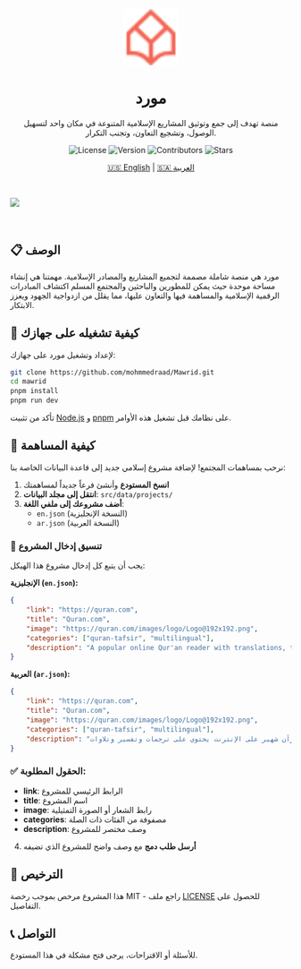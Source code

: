 <div align="center">
  <img src="./public/logo.png" height="100" alt="Mawrid Logo"/>
  <h1>مورد</h1>
  <p>منصة تهدف إلى جمع وتوثيق المشاريع الإسلامية المتنوعة في مكان واحد لتسهيل الوصول، وتشجيع التعاون، وتجنب التكرار.</p>

![License](https://img.shields.io/badge/license-MIT-blue.svg)
![Version](https://img.shields.io/github/package-json/v/mohmmedraad/mawrid)
![Contributors](https://img.shields.io/github/contributors/mohmmedraad/mawrid)
![Stars](https://img.shields.io/github/stars/mohmmedraad/mawrid?style=social)

[🇺🇸 English](README.md) | [🇸🇦 العربية](README.ar.md)

</div>

<br/>

![](https://i.imgur.com/waxVImv.png)

<br/>

## 📋 الوصف

مورد هي منصة شاملة مصممة لتجميع المشاريع والمصادر الإسلامية. مهمتنا هي إنشاء مساحة موحدة حيث يمكن للمطورين والباحثين والمجتمع المسلم اكتشاف المبادرات الرقمية الإسلامية والمساهمة فيها والتعاون عليها، مما يقلل من ازدواجية الجهود ويعزز الابتكار.

## 🚀 كيفية تشغيله على جهازك

لإعداد وتشغيل مورد على جهازك:

```bash
git clone https://github.com/mohmmedraad/Mawrid.git
cd mawrid
pnpm install
pnpm run dev
```

تأكد من تثبيت [Node.js](https://nodejs.org/) و [pnpm](https://pnpm.io/) على نظامك قبل تشغيل هذه الأوامر.

## 🤝 كيفية المساهمة

نرحب بمساهمات المجتمع! لإضافة مشروع إسلامي جديد إلى قاعدة البيانات الخاصة بنا:

1. **انسخ المستودع** وأنشئ فرعاً جديداً لمساهمتك
2. **انتقل إلى مجلد البيانات**: `src/data/projects/`
3. **أضف مشروعك إلى ملفي اللغة**:
    - `en.json` (النسخة الإنجليزية)
    - `ar.json` (النسخة العربية)

### 📝 تنسيق إدخال المشروع

يجب أن يتبع كل إدخال مشروع هذا الهيكل:

**الإنجليزية (`en.json`):**

```json
{
    "link": "https://quran.com",
    "title": "Quran.com",
    "image": "https://quran.com/images/logo/Logo@192x192.png",
    "categories": ["quran-tafsir", "multilingual"],
    "description": "A popular online Qur'an reader with translations, tafsir, and recitations."
}
```

**العربية (`ar.json`):**

```json
{
    "link": "https://quran.com",
    "title": "Quran.com",
    "image": "https://quran.com/images/logo/Logo@192x192.png",
    "categories": ["quran-tafsir", "multilingual"],
    "description": "قارئ قرآن شهير على الإنترنت يحتوي على ترجمات وتفسير وتلاوات."
}
```

### ✅ الحقول المطلوبة:

-   **link**: الرابط الرئيسي للمشروع
-   **title**: اسم المشروع
-   **image**: رابط الشعار أو الصورة التمثيلية
-   **categories**: مصفوفة من الفئات ذات الصلة
-   **description**: وصف مختصر للمشروع

4. **أرسل طلب دمج** مع وصف واضح للمشروع الذي تضيفه

## 📄 الترخيص

هذا المشروع مرخص بموجب رخصة MIT - راجع ملف [LICENSE](LICENSE) للحصول على التفاصيل.

## 📞 التواصل

للأسئلة أو الاقتراحات، يرجى فتح مشكلة في هذا المستودع.
